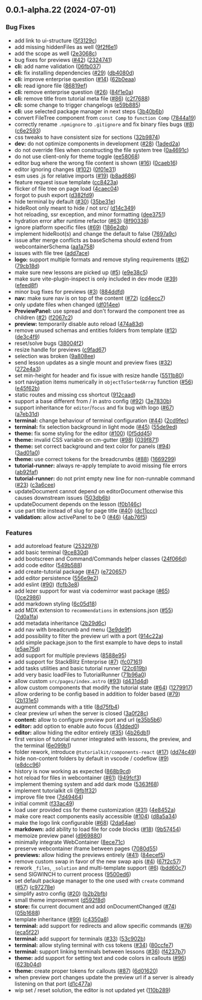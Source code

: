 ## 0.0.1-alpha.22 (2024-07-01)


### Bug Fixes

* add link to ui-structure ([5f3129c](https://github.com/AriPerkkio/tutorialkit/commit/5f3129c0e3880434bfac1d5f2aab5bb7b26352d6))
* add missing hiddenFiles as well ([9f2f6e1](https://github.com/AriPerkkio/tutorialkit/commit/9f2f6e13dbfde5e40b3701043119ab57cb3d423c))
* add the scope as well ([2e3068c](https://github.com/AriPerkkio/tutorialkit/commit/2e3068c033924ef09cf32cc57f4576f529269df4))
* bug fixes for previews ([#42](https://github.com/AriPerkkio/tutorialkit/issues/42)) ([2324741](https://github.com/AriPerkkio/tutorialkit/commit/2324741ce067dd8c7d89b4209fa55035488a4676))
* **cli:** add name validation ([06fb037](https://github.com/AriPerkkio/tutorialkit/commit/06fb03703376ba8b896ee4261898c714dae159ed))
* **cli:** fix installing dependencies ([#29](https://github.com/AriPerkkio/tutorialkit/issues/29)) ([db4080d](https://github.com/AriPerkkio/tutorialkit/commit/db4080d6536ea2c1f2203772ea5259c830fb314e))
* **cli:** improve enterprise question ([#14](https://github.com/AriPerkkio/tutorialkit/issues/14)) ([62b0eaa](https://github.com/AriPerkkio/tutorialkit/commit/62b0eaa107ad6e7cb7c9b09e29c7a5b208a93ec5))
* **cli:** read ignore file ([86819ef](https://github.com/AriPerkkio/tutorialkit/commit/86819efdc29c6e777e8f785d4a9beaf409bda28d))
* **cli:** remove enterprise question ([#26](https://github.com/AriPerkkio/tutorialkit/issues/26)) ([84f1e0a](https://github.com/AriPerkkio/tutorialkit/commit/84f1e0adb75d19af163168b825958fb357800bdf))
* **cli:** remove title from tutorial meta file ([#86](https://github.com/AriPerkkio/tutorialkit/issues/86)) ([c2f7688](https://github.com/AriPerkkio/tutorialkit/commit/c2f7688b27074c6261f025525437bccea9431fd3))
* **cli:** some change to trigger changelogs ([e59b885](https://github.com/AriPerkkio/tutorialkit/commit/e59b885712c018999531bd91340c2f18c002a53c))
* **cli:** use selected package manager in next steps ([3b40b6b](https://github.com/AriPerkkio/tutorialkit/commit/3b40b6b0f8d0e0a910f85b54adfb1c746493ae3c))
* convert FileTree component from `const Comp` to `function Comp` ([7844a19](https://github.com/AriPerkkio/tutorialkit/commit/7844a1966e15d59ac8b7e6f862e9b2cb9bf18eae))
* correctly rename `.npmignore` to `.gitignore` and fix binary files bugs ([#8](https://github.com/AriPerkkio/tutorialkit/issues/8)) ([c6e2593](https://github.com/AriPerkkio/tutorialkit/commit/c6e2593e95d925d108710041cba12d9d5f0700de))
* css tweaks to have consistent size for sections ([32b9874](https://github.com/AriPerkkio/tutorialkit/commit/32b9874da7ee059720a09a7ccf9102ad162da46f))
* **dev:** do not optimize components in development ([#28](https://github.com/AriPerkkio/tutorialkit/issues/28)) ([1aded2a](https://github.com/AriPerkkio/tutorialkit/commit/1aded2aef21f6821de743260b7efe5d5b788cb5f))
* do not override files when constructing the file system tree ([0a4691c](https://github.com/AriPerkkio/tutorialkit/commit/0a4691c7ca98a6e9fb037852018334dbbe5796cf))
* do not use client-only for theme toggle ([ee58068](https://github.com/AriPerkkio/tutorialkit/commit/ee580684fdc744cf414386531fda5c44de9c32ff))
* editor bug where the wrong file content is shown ([#16](https://github.com/AriPerkkio/tutorialkit/issues/16)) ([0caeb16](https://github.com/AriPerkkio/tutorialkit/commit/0caeb163c59c02cdd8a17a554c51ba1a7abb948c))
* editor ignoring changes ([#102](https://github.com/AriPerkkio/tutorialkit/issues/102)) ([0f01e31](https://github.com/AriPerkkio/tutorialkit/commit/0f01e317d449761fb7da8291119e57bd1d934e79))
* esm uses .js for relative imports ([#19](https://github.com/AriPerkkio/tutorialkit/issues/19)) ([b8ad686](https://github.com/AriPerkkio/tutorialkit/commit/b8ad68646e5afe11c1f65d5a11f8b7304f0f3ac1))
* feature request issue template ([cc8423a](https://github.com/AriPerkkio/tutorialkit/commit/cc8423abe2c613f82d73179ca82f39e4ac0929c9))
* flicker of file tree on page load ([4caec04](https://github.com/AriPerkkio/tutorialkit/commit/4caec04a5d9b6c6aabcf6baca841a7476bb93978))
* forgot to push export ([d382fd9](https://github.com/AriPerkkio/tutorialkit/commit/d382fd961d5c1b8c3ccb37b8f317e94daaf4dc3e))
* hide terminal by default ([#30](https://github.com/AriPerkkio/tutorialkit/issues/30)) ([35be31e](https://github.com/AriPerkkio/tutorialkit/commit/35be31e3dad0ab83771ce6425cf732b5c77588a7))
* hideRoot only meant to hide / not src/ ([d14c349](https://github.com/AriPerkkio/tutorialkit/commit/d14c3499eae8235cafb50b5c47fd7c75bd908754))
* hot reloading, ssr exception, and minor formatting ([dee3751](https://github.com/AriPerkkio/tutorialkit/commit/dee3751381701bea309a3905592f824b75701ae8))
* hydration error after runtime refactor ([#63](https://github.com/AriPerkkio/tutorialkit/issues/63)) ([8f90338](https://github.com/AriPerkkio/tutorialkit/commit/8f9033816cd122be49ade2b85e0040469ed9fb1c))
* ignore platform specific files ([#69](https://github.com/AriPerkkio/tutorialkit/issues/69)) ([186e2db](https://github.com/AriPerkkio/tutorialkit/commit/186e2dba86b529fcc5816861e689edf128f520e2))
* implement hideRoot(s) and change the default to false ([7697a9c](https://github.com/AriPerkkio/tutorialkit/commit/7697a9c9ecfa67875378c4683c8c489d750ad229))
* issue after merge conflicts as baseSchema should extend from webcontainerSchema ([aa1a758](https://github.com/AriPerkkio/tutorialkit/commit/aa1a7589b65609368f54e7b5581b7899220dad21))
* issues with file tree ([add7ace](https://github.com/AriPerkkio/tutorialkit/commit/add7ace175270e208704b8db475bf3209a891343))
* **logo:** support multiple formats and remove styling requirements ([#62](https://github.com/AriPerkkio/tutorialkit/issues/62)) ([79cb18d](https://github.com/AriPerkkio/tutorialkit/commit/79cb18dca4e6b80a1f12ec96e1e627678f7b377d))
* make sure new lessons are picked up ([#5](https://github.com/AriPerkkio/tutorialkit/issues/5)) ([e9e38c5](https://github.com/AriPerkkio/tutorialkit/commit/e9e38c539c18de776fdba4f298f6a6da2eb6f10c))
* make sure vite-plugin-inspect is only included in dev mode ([#39](https://github.com/AriPerkkio/tutorialkit/issues/39)) ([efeed8f](https://github.com/AriPerkkio/tutorialkit/commit/efeed8ff1c603228b58e9b583fe5304c4480a509))
* minor bug fixes for previews ([#3](https://github.com/AriPerkkio/tutorialkit/issues/3)) ([884ddfd](https://github.com/AriPerkkio/tutorialkit/commit/884ddfd94bbcbc15645552320ed7f957d4b5c655))
* **nav:** make sure nav is on top of the content ([#72](https://github.com/AriPerkkio/tutorialkit/issues/72)) ([cd4ecc7](https://github.com/AriPerkkio/tutorialkit/commit/cd4ecc756dde3d2d74326154c7ba700c967f8b97))
* only update files when changed ([df014ee](https://github.com/AriPerkkio/tutorialkit/commit/df014eee2be0934f0ce4301e706438df4039abd8))
* **PreviewPanel:** use spread and don't forward the component tree as children ([#2](https://github.com/AriPerkkio/tutorialkit/issues/2)) ([f2067c2](https://github.com/AriPerkkio/tutorialkit/commit/f2067c2d6cdb1220423abd9ce7726150813621e6))
* **preview:** temporarily disable auto reload ([474a83d](https://github.com/AriPerkkio/tutorialkit/commit/474a83d08bda5a887df1b0a51466a7a62d403898))
* remove unused schemas and entities folders from template ([#12](https://github.com/AriPerkkio/tutorialkit/issues/12)) ([de3c4f9](https://github.com/AriPerkkio/tutorialkit/commit/de3c4f97ecfa9d6228e65d5eaade1a42f44d1e10))
* reset/solve bugs ([38004f2](https://github.com/AriPerkkio/tutorialkit/commit/38004f26121280106469af88f2a9b96b8eb7212d))
* resize handle for previews ([c9fad67](https://github.com/AriPerkkio/tutorialkit/commit/c9fad678d80976d60f4afaf49568f8ef82eb5448))
* selection was broken ([9a808ee](https://github.com/AriPerkkio/tutorialkit/commit/9a808ee60fd7351686febc6a56237a011bd27835))
* send lesson updates as a single mount and preview fixes ([#32](https://github.com/AriPerkkio/tutorialkit/issues/32)) ([272e4a3](https://github.com/AriPerkkio/tutorialkit/commit/272e4a3171735334347dd8144913fd952c3e9ff5))
* set min-height for header and fix issue with resize handle ([5511b80](https://github.com/AriPerkkio/tutorialkit/commit/5511b80860a87d803d4e58fbf5689ddc94ad506b))
* sort navigation items numerically in `objectToSortedArray` function ([#56](https://github.com/AriPerkkio/tutorialkit/issues/56)) ([e45f62b](https://github.com/AriPerkkio/tutorialkit/commit/e45f62b68952228dd1facd55c2db5bd9f5247e42))
* static routes and missing css shortcut ([912caad](https://github.com/AriPerkkio/tutorialkit/commit/912caada100dd46b4fa16b5ffe7edfbf4d73866b))
* support a base different from / in astro config ([#92](https://github.com/AriPerkkio/tutorialkit/issues/92)) ([3e7830b](https://github.com/AriPerkkio/tutorialkit/commit/3e7830be7ed1fda9598c569eaad9878aa9d10156))
* support inheritance for `editor`/`focus` and fix bug with logo ([#67](https://github.com/AriPerkkio/tutorialkit/issues/67)) ([a7eb31d](https://github.com/AriPerkkio/tutorialkit/commit/a7eb31dcaa039292870a78fae979efd6c0ece134))
* **terminal:** change behaviour of terminal configuration ([#44](https://github.com/AriPerkkio/tutorialkit/issues/44)) ([2cd9fec](https://github.com/AriPerkkio/tutorialkit/commit/2cd9fecacae10f473f9c000375861e2f59539d41))
* **terminal:** fix selection background in light mode ([#45](https://github.com/AriPerkkio/tutorialkit/issues/45)) ([55de9ed](https://github.com/AriPerkkio/tutorialkit/commit/55de9ed94616caa489750839f2ec65505089d766))
* **theme:** fix some styling for the editor ([#100](https://github.com/AriPerkkio/tutorialkit/issues/100)) ([0f5dd45](https://github.com/AriPerkkio/tutorialkit/commit/0f5dd4540cf65535ce3b834846f7dd2029551987))
* **theme:** invalid CSS variable on cm-gutter ([#98](https://github.com/AriPerkkio/tutorialkit/issues/98)) ([039f871](https://github.com/AriPerkkio/tutorialkit/commit/039f8714df8401a81472d134786029212c7d0d44))
* **theme:** set correct background and text color for panels ([#94](https://github.com/AriPerkkio/tutorialkit/issues/94)) ([3ad01a0](https://github.com/AriPerkkio/tutorialkit/commit/3ad01a0cc1055c1f1ffd7b220785f4be1d8d0669))
* **theme:** use correct tokens for the breadcrumbs ([#88](https://github.com/AriPerkkio/tutorialkit/issues/88)) ([1669299](https://github.com/AriPerkkio/tutorialkit/commit/1669299c988b8680dda4360e8f02d64c601ad48d))
* **tutorial-runner:** always re-apply template to avoid missing file errors ([ab92faf](https://github.com/AriPerkkio/tutorialkit/commit/ab92faf68e436691acf6bdbd53d8e8ebee709461))
* **tutorial-runner:** do not print empty new line for non-runnable command ([#23](https://github.com/AriPerkkio/tutorialkit/issues/23)) ([c3a6cee](https://github.com/AriPerkkio/tutorialkit/commit/c3a6cee15cff928eb91798a401b284931e6f6671))
* updateDocument cannot depend on editorDocument otherwise this causes downstream issues ([503db6b](https://github.com/AriPerkkio/tutorialkit/commit/503db6b6d36553c0bbf0c374dbaa24a4343defe5))
* updateDocument depends on the lesson ([f0b146c](https://github.com/AriPerkkio/tutorialkit/commit/f0b146c2c98fbf977a3582415016b6943354ee3d))
* use part title instead of slug for page title ([#40](https://github.com/AriPerkkio/tutorialkit/issues/40)) ([dc11ccc](https://github.com/AriPerkkio/tutorialkit/commit/dc11cccde48af65715bac9ab23be0ff3ead3649c))
* **validation:** allow activePanel to be 0 ([#46](https://github.com/AriPerkkio/tutorialkit/issues/46)) ([4ab76f5](https://github.com/AriPerkkio/tutorialkit/commit/4ab76f54e94dd7d47400ae558257f23763919ea9))


### Features

* add autoreload feature ([2532978](https://github.com/AriPerkkio/tutorialkit/commit/2532978156b6b8f929f408698ea3fd6f8a82efba))
* add basic terminal ([9ce830d](https://github.com/AriPerkkio/tutorialkit/commit/9ce830d521900fc211496b579e9b6accc7f180c2))
* add bootscreen and Command/Commands helper classes ([24f066d](https://github.com/AriPerkkio/tutorialkit/commit/24f066d2a2e14fbbde644fc94f6625e8b1d25b39))
* add code editor ([549b588](https://github.com/AriPerkkio/tutorialkit/commit/549b588095d7a41fb89258a85b3dc9812f4ddbae))
* add create-tutorial package ([#47](https://github.com/AriPerkkio/tutorialkit/issues/47)) ([e720657](https://github.com/AriPerkkio/tutorialkit/commit/e7206578ac29212cab211f988ea2c8f7dcbe00d1))
* add editor persistence ([556e9e2](https://github.com/AriPerkkio/tutorialkit/commit/556e9e2422ee29118ad9dc654d22d9c6be35efac))
* add eslint ([#90](https://github.com/AriPerkkio/tutorialkit/issues/90)) ([fcfb3e8](https://github.com/AriPerkkio/tutorialkit/commit/fcfb3e8109b5be1ef59ac2bfd8efd4db8e635e34))
* add lezer support for wast via codemirror wast package ([#65](https://github.com/AriPerkkio/tutorialkit/issues/65)) ([0ce2986](https://github.com/AriPerkkio/tutorialkit/commit/0ce2986077a5c8384a7f118bab9d8820ff707c72))
* add markdown styling ([6c05d18](https://github.com/AriPerkkio/tutorialkit/commit/6c05d18ed9dcdcdf27c3c47e2efc90aab8cc5aa4))
* add MDX extension to `recommendations` in extensions.json ([#55](https://github.com/AriPerkkio/tutorialkit/issues/55)) ([2d0a1fa](https://github.com/AriPerkkio/tutorialkit/commit/2d0a1fafab4d65236e196fe101e26535a24b3105))
* add metadata inheritance ([2b29d6c](https://github.com/AriPerkkio/tutorialkit/commit/2b29d6cc126ec58d7833245e9b4fe91856a7f5e0))
* add nav with breadcrumb and menu ([3e9de9f](https://github.com/AriPerkkio/tutorialkit/commit/3e9de9f7b83ec4a3212537a2c19811fc520b2fbb))
* add possibility to filter the preview url with a port ([914c22a](https://github.com/AriPerkkio/tutorialkit/commit/914c22a970c36e877356424759d97a4540c51941))
* add simple package.json to the first example to have deps to install ([e5ae75d](https://github.com/AriPerkkio/tutorialkit/commit/e5ae75d60a0f8cca081b2fe0b4a075bc3997fbba))
* add support for multiple previews ([8588e95](https://github.com/AriPerkkio/tutorialkit/commit/8588e95e5f534cd0d438a2ba9ddf89b4d84a7f89))
* add support for StackBlitz Enterprise ([#7](https://github.com/AriPerkkio/tutorialkit/issues/7)) ([fc07161](https://github.com/AriPerkkio/tutorialkit/commit/fc071619994d5e1a54c1f825c471a2bf33a8513d))
* add tasks utilities and basic tutorial runner ([22c619b](https://github.com/AriPerkkio/tutorialkit/commit/22c619b853cd49f6b7a2a75f2d8a0cee82a3334e))
* add very basic loadFiles to TutorialRunner ([71b96a0](https://github.com/AriPerkkio/tutorialkit/commit/71b96a0687fd7d6f140cf1966fe2f4f1ed362e3c))
* allow custom `src/pages/index.astro` ([#93](https://github.com/AriPerkkio/tutorialkit/issues/93)) ([d431d4d](https://github.com/AriPerkkio/tutorialkit/commit/d431d4d4908f28184cd7d2f75faffe2c77a3ef4c))
* allow custom components that modify the tutorial state ([#64](https://github.com/AriPerkkio/tutorialkit/issues/64)) ([1279917](https://github.com/AriPerkkio/tutorialkit/commit/1279917be042580033f23605e92f903ecd186e19))
* allow ordering to be config based in addition to folder based ([#79](https://github.com/AriPerkkio/tutorialkit/issues/79)) ([2b131e5](https://github.com/AriPerkkio/tutorialkit/commit/2b131e597b94671678c2f2e4625e194eb382dab0))
* augment commands with a title ([8d75fb4](https://github.com/AriPerkkio/tutorialkit/commit/8d75fb4c711cf70c79ec65b35acda30747bc3a72))
* clear preview url when the server is closed ([3a0f28c](https://github.com/AriPerkkio/tutorialkit/commit/3a0f28c5ed7e70039901e14c7a2dff7ceb3f2f3b))
* **content:** allow to configure preview port and url ([e35b5b6](https://github.com/AriPerkkio/tutorialkit/commit/e35b5b694a66bb8d97a8e65ef00854ffd903f7b9))
* **editor:** add option to enable auto focus ([41dded0](https://github.com/AriPerkkio/tutorialkit/commit/41dded0f9dc827afbb40b488b401e809c71ca6f0))
* **editor:** allow hiding the editor entirely ([#35](https://github.com/AriPerkkio/tutorialkit/issues/35)) ([4b26db1](https://github.com/AriPerkkio/tutorialkit/commit/4b26db1b9cf90a28650e31da4ef0004e44bb9c83))
* first version of tutorial runner integrated with lessons, the preview, and the terminal ([6e099b1](https://github.com/AriPerkkio/tutorialkit/commit/6e099b1268de5bfb62f9ace232c6fb8c3d748c62))
* folder rework, introduce `@tutorialkit/components-react` ([#17](https://github.com/AriPerkkio/tutorialkit/issues/17)) ([dd74c49](https://github.com/AriPerkkio/tutorialkit/commit/dd74c49ec4f021ac53fd320cf5023275fbf12311))
* hide non-content folders by default in vscode / codeflow ([#9](https://github.com/AriPerkkio/tutorialkit/issues/9)) ([e8dcc96](https://github.com/AriPerkkio/tutorialkit/commit/e8dcc96d39774dfbf36a3d48117b974cd5d5eaff))
* history is now working as expected ([868b9cd](https://github.com/AriPerkkio/tutorialkit/commit/868b9cd2524551815409a98cad9db88bd5f815fb))
* hot reload for files in webcontainer ([#61](https://github.com/AriPerkkio/tutorialkit/issues/61)) ([949fcf3](https://github.com/AriPerkkio/tutorialkit/commit/949fcf3438e3bf17902d753089372fbc03911136))
* implement theming system and add dark mode ([5363f68](https://github.com/AriPerkkio/tutorialkit/commit/5363f68c9915674aae5c4ab5ca344f65dc660639))
* implement tutorialkit cli ([9fb1f32](https://github.com/AriPerkkio/tutorialkit/commit/9fb1f32704e66f8b14ff6dc52aa4f43b7ff7b82b))
* improve file tree ([7d49464](https://github.com/AriPerkkio/tutorialkit/commit/7d4946419b44ef16e9a60bbff1ea82a65244eb4b))
* initial commit ([f33ac49](https://github.com/AriPerkkio/tutorialkit/commit/f33ac490e711437e0a76c8fb6652f214f60c88f0))
* load user provided css for theme customization ([#31](https://github.com/AriPerkkio/tutorialkit/issues/31)) ([4e8452a](https://github.com/AriPerkkio/tutorialkit/commit/4e8452a3b3142bc9f4cbd56261bc6cdb8573a8e1))
* make core react components easily accessible ([#104](https://github.com/AriPerkkio/tutorialkit/issues/104)) ([d8a5a34](https://github.com/AriPerkkio/tutorialkit/commit/d8a5a341df6c2d23d1d59ede61b4d3ef689af081))
* make the logo link configurable ([#68](https://github.com/AriPerkkio/tutorialkit/issues/68)) ([2da64ae](https://github.com/AriPerkkio/tutorialkit/commit/2da64ae811cbb12aeab8fd1fb36bed4845542aa4))
* **markdown:** add ability to load file for code blocks ([#18](https://github.com/AriPerkkio/tutorialkit/issues/18)) ([9b57454](https://github.com/AriPerkkio/tutorialkit/commit/9b57454eb46dee76949f67c5c31edf1103f7110c))
* memoize preview panel ([d969880](https://github.com/AriPerkkio/tutorialkit/commit/d9698806b6007dd964267bb03eb949efdc53b81e))
* minimally integrate WebContainer ([8ece71c](https://github.com/AriPerkkio/tutorialkit/commit/8ece71c9321fe9bcd184969497210aa3b91a11d4))
* preserve webcontainer iframe between pages ([7080d55](https://github.com/AriPerkkio/tutorialkit/commit/7080d553c77a52ee0542352ccb6973a20b00c886))
* **previews:** allow hiding the previews entirely ([#41](https://github.com/AriPerkkio/tutorialkit/issues/41)) ([84ecef5](https://github.com/AriPerkkio/tutorialkit/commit/84ecef5aecacba37873977fbb19ef64d65d10c14))
* remove custom swap in favor of the new swap apis ([#4](https://github.com/AriPerkkio/tutorialkit/issues/4)) ([67f2c57](https://github.com/AriPerkkio/tutorialkit/commit/67f2c571efa81ecfb52fc1efe1ac2592eccc4f01))
* rework `_files`, `_solution` and multi-template support ([#6](https://github.com/AriPerkkio/tutorialkit/issues/6)) ([bdd60c7](https://github.com/AriPerkkio/tutorialkit/commit/bdd60c7a31983854a30442cec22deabf8f0ea4f8))
* send SIGWINCH to current process ([9500ed6](https://github.com/AriPerkkio/tutorialkit/commit/9500ed63354c4ce5d067e996122d6e69d97e86da))
* set default package manager to the one used with `create` command ([#57](https://github.com/AriPerkkio/tutorialkit/issues/57)) ([c97278e](https://github.com/AriPerkkio/tutorialkit/commit/c97278e94292a2f4cfd76a75cb31e540b5c0d230))
* simplify astro config ([#20](https://github.com/AriPerkkio/tutorialkit/issues/20)) ([b2b2bfb](https://github.com/AriPerkkio/tutorialkit/commit/b2b2bfbfd224657d114a537a96064d55bd069b91))
* small theme improvement ([d592f8d](https://github.com/AriPerkkio/tutorialkit/commit/d592f8dc415249fc32a8881bf064b36172f5df6a))
* **store:** fix current document and add onDocumentChanged ([#74](https://github.com/AriPerkkio/tutorialkit/issues/74)) ([05b1688](https://github.com/AriPerkkio/tutorialkit/commit/05b1688718ab6e8d7d55c09e892c7f1faef9116e))
* template inheritance ([#99](https://github.com/AriPerkkio/tutorialkit/issues/99)) ([c4350a8](https://github.com/AriPerkkio/tutorialkit/commit/c4350a8032d0d24ac9250be8b81869ddae88a538))
* **terminal:** add support for redirects and allow specific commands ([#76](https://github.com/AriPerkkio/tutorialkit/issues/76)) ([eca5f22](https://github.com/AriPerkkio/tutorialkit/commit/eca5f22e3120c4d59349f416322b990d37cb0c15))
* **terminal:** add support for terminals ([#33](https://github.com/AriPerkkio/tutorialkit/issues/33)) ([53c902b](https://github.com/AriPerkkio/tutorialkit/commit/53c902bcdc30f3c39f9b2a737e6da1dabd09dabf))
* **terminal:** allow styling terminal with css tokens ([#34](https://github.com/AriPerkkio/tutorialkit/issues/34)) ([80ccfe7](https://github.com/AriPerkkio/tutorialkit/commit/80ccfe75eff511583de8d1155652714a65edc1ed))
* **terminal:** support linking terminals between lessons ([#36](https://github.com/AriPerkkio/tutorialkit/issues/36)) ([f4237b7](https://github.com/AriPerkkio/tutorialkit/commit/f4237b7401cb7709e4546f11465420bf5aff8f2d))
* **theme:** add support for setting text and code colors in callouts ([#96](https://github.com/AriPerkkio/tutorialkit/issues/96)) ([623b04d](https://github.com/AriPerkkio/tutorialkit/commit/623b04da18e5545a6d29b03a60571b1fb5bc2db1))
* **theme:** create proper tokens for callouts ([#87](https://github.com/AriPerkkio/tutorialkit/issues/87)) ([6d01620](https://github.com/AriPerkkio/tutorialkit/commit/6d01620f65c2386d98864246f8fe87e53c76c78f))
* when preview port changes update the preview url if a server is already listening on that port ([d1c477a](https://github.com/AriPerkkio/tutorialkit/commit/d1c477ada708012190b70d8911bc040a0995bdbe))
* wip set / reset solution, the editor is not updated yet ([110b289](https://github.com/AriPerkkio/tutorialkit/commit/110b28987fac8a551ee309ac43587a09c4061b3c))






